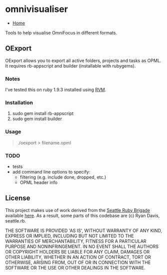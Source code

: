 # omnivisualiser

* [Home](https://github.com/mrpraline/omnivisualiser)

Tools to help visualise OmniFocus in different formats.

## OExport

OExport allows you to export all active folders, projects and tasks as OPML. It requires rb-appscript and builder (installable with rubygems).

### Notes

I've tested this on ruby 1.9.3 installed using [RVM](https://rvm.io/).

### Installation

1. sudo gem install rb-appscript
2. sudo gem install builder

### Usage

> ./oexport > filename.opml

### TODO

* tests
* add command line options to specify:
    * filtering (e.g. include done, dropped, etc.) 
    * OPML header info

## License

This project makes use of work derived from the [Seattle Ruby Brigade](https://github.com/seattlerb/) available [here](https://github.com/seattlerb/omnifocus). As a result, some parts of this codebase are (c) Ryan Davis, seattle.rb.

THE SOFTWARE IS PROVIDED 'AS IS', WITHOUT WARRANTY OF ANY KIND,
EXPRESS OR IMPLIED, INCLUDING BUT NOT LIMITED TO THE WARRANTIES OF
MERCHANTABILITY, FITNESS FOR A PARTICULAR PURPOSE AND NONINFRINGEMENT.
IN NO EVENT SHALL THE AUTHORS OR COPYRIGHT HOLDERS BE LIABLE FOR ANY
CLAIM, DAMAGES OR OTHER LIABILITY, WHETHER IN AN ACTION OF CONTRACT,
TORT OR OTHERWISE, ARISING FROM, OUT OF OR IN CONNECTION WITH THE
SOFTWARE OR THE USE OR OTHER DEALINGS IN THE SOFTWARE.